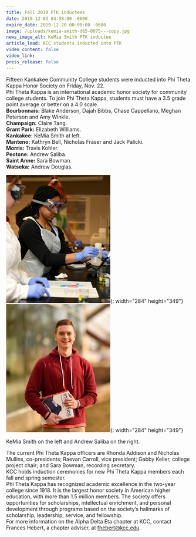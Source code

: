 ```yaml
---
title: Fall 2019 PTK inductees
date: 2019-12-03 04:58:00 -0600
expire_date: 2019-12-20 00:00:00 -0600
image: /uploads/kemia-smith-d85-0075---copy.jpg
news_image_alt: KeMia Smith PTK inductee
article_lead: KCC students inducted into PTK
video_content: false
video_link:
press_release: false
---
```


Fifteen Kankakee Community College students were inducted into Phi Theta Kappa Honor Society on Friday, Nov. 22.<br>Phi Theta Kappa is an international academic honor society for community college students. To join Phi Theta Kappa, students must have a 3.5 grade point average or better on a 4.0 scale.<br>**Bourbonnais:** Blake Anderson, Dajah Bibbs, Chase Cappellano, Meghan Peterson and Amy Winkle.<br>**Champaign:** Claire Tang.<br>**Grant Park:** Elizabeth Williams.<br>**Kankakee:** KeMia Smith at left.<br>**Manteno:** Kathryn Bell, Nicholas Fraser and Jack Palicki.<br>**Morris:** Travis Kohler.<br>**Peotone:** Andrew Saliba.<br>**Saint Anne:** Sara Bowman.<br>**Watseka:** Andrew Douglas.

![](/uploads/kemia-smith-d85-0075---copy.jpg){: width="284" height="349"}&nbsp;&nbsp;![](/uploads/andrew-saliba-dsc-1156---copy.jpg){: width="284" height="349"}

KeMia Smith on the left and Andrew Saliba on the right.

The current Phi Theta Kappa officers are Rhonda Addison and Nicholas Mullins, co-presidents; Raevan Carroll, vice president; Gabby Keller, college project chair; and Sara Bowman, recording secretary.<br>KCC holds induction ceremonies for new Phi Theta Kappa members each fall and spring semester.<br>Phi Theta Kappa has recognized academic excellence in the two-year college since 1918. It is the largest honor society in American higher education, with more than 1.5 million members. The society offers opportunities for scholarships, intellectual enrichment, and personal development through programs based on the society’s hallmarks of scholarship, leadership, service, and fellowship.&nbsp;<br>For more information on the Alpha Delta Eta chapter at KCC, contact Frances Hebert, a chapter adviser, at [fhebert@kcc.edu](mailto:fhebert@kcc.edu).